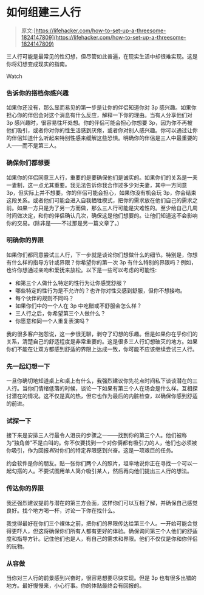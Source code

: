 # 如何组建三人行

> 原文:[https://lifehacker.com/how-to-set-up-a-threesome-1824147809](https://lifehacker.com/how-to-set-up-a-threesome-1824147809)

三人行可能是最常见的性幻想，但尽管如此普遍，在现实生活中却很难实现。这是你将幻想变成现实的指南。

Watch

### 告诉你的搭档你感兴趣

如果你还没有，那么显而易见的第一步是让你的伴侣知道你对 3p 感兴趣。如果你担心你的伴侣会对这个消息有什么反应，解释一下你的理由。当有人分享他们对 3p 感兴趣时，很容易往坏处想。你的伴侣可能会担心你想要 3p，因为你不再被他们吸引，或者你对你的性生活感到厌倦，或者你对别人感兴趣。你可以通过让你的伴侣知道什么听起来特别性感来缓解这些恐惧。明确你的伴侣是三人中最重要的人——而不是第三人。

### 确保你们都想要

如果你的伴侣同意三人行，重要的是要确保他们是诚实的。如果你们的关系是一夫一妻制，这一点尤其重要。我无法告诉你我合作过多少对夫妻，其中一方同意 3p，但实际上并不想要。你的伴侣可能会担心，如果你没有机会玩 3p，你会结束这段关系。或者他们可能会进入自我牺牲模式，把你的需求放在他们自己的需求之前。如果一方只是为了另一方而做，那么三人行可能是灾难性的。至少给自己几周时间做决定，和你的伴侣确认几次，确保这是他们想要的。让他们知道这不会影响你的交易。(除非是——不过那是另一篇文章了。)

### 明确你的界限

如果你们都同意尝试三人行，下一步就是谈论你们想做什么的细节。特别是，你想有什么样的指导方针或界限？你希望你的第一次 3p 有什么特别的界限吗？例如，也许你想通过亲吻和爱抚来放松。以下是一些可以考虑的可能性:

*   和第三个人做什么特定的性行为让你感觉舒服？
*   哪些特定的性行为是不允许的？也许你对性交感到舒服，但你不想接吻。
*   每个伙伴的规则不同吗？
*   如果你们中的一个人在 3p 中吃醋或不舒服会怎么样？
*   三人行之后，你希望第三个人做什么？
*   你愿意和同一个人重复表演吗？

我的很多客户抱怨说，这一步很无聊，剥夺了幻想的乐趣。但是如果你在乎你们的关系，清楚自己的舒适程度是非常重要的。这是很多三人行幻想破灭的地方。如果你们不能在让双方都感到舒适的界限上达成一致，你可能不应该继续尝试三人行。

### 先一起幻想一下

一旦你确切地知道桌上和桌上有什么，我强烈建议你先花点时间私下谈谈潜在的三人行。当你们情绪低落的时候，谈论一下如果有第三个人在场会是什么样。互相探讨潜在的情况。这不仅是真的热，但它也作为最后的内脏检查，以确保你感到舒适的前进。

### 试探一下

接下来是安排三人行最令人沮丧的步骤之一——找到你的第三个人。他们被称为“独角兽”不是白叫的。你不仅要找到一个对你俩都有吸引力的人，他们也必须被你吸引，作为回报*和*对你们的特定界限感到兴奋。这是一项艰巨的任务。

约会软件是你的朋友。贴一张你们两个人的照片，坦率地说你正在寻找一个可以一起勾搭的人。不要试图用单人简介吸引某人，然后再向他们提出三人行的想法。

### 传达你的界限

我还强烈建议提前与潜在的第三方会面，这样你们可以互相了解，并确保自己感觉良好。找个地方喝一杯，讨论一下你在找什么。

我觉得最好在你们三个裸体之前，把你们的界限传达给第三个人。一开始可能会觉得更吓人，但这将确保你们所有人都有更好的体验。确保询问第三个人他们的舒适度和指导方针。记住他们也是人，有自己的需求和界限。他们不仅仅是你和你伴侣的玩物。

### 从容做

当你对三人行的前景感到兴奋时，很容易想要尽快实现。但是 3p 也有很多出错的地方。最好慢慢来，小心行事。你的体贴最终会有回报的。